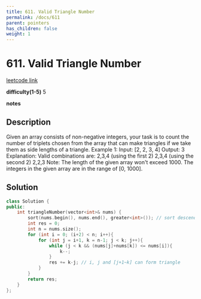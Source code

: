 ```yaml
---
title: 611. Valid Triangle Number
permalink: /docs/611
parent: pointers
has_children: false
weight: 1
---
```

# 611. Valid Triangle Number

[leetcode link](https://leetcode.com/problems/valid-triangle-number/)

**difficulty(1-5)**
5

**notes** 

## Description

Given an array consists of non-negative integers, your task is to count the number of triplets chosen from the array that can make triangles if we take them as side lengths of a triangle.
Example 1:
Input: [2, 2, 3, 4]
Output: 3
Explanation:
Valid combinations are:
2,3,4 (using the first 2)
2,3,4 (using the second 2)
2,2,3
Note:
The length of the given array won't exceed 1000.
The integers in the given array are in the range of [0, 1000].

## Solution

```c++
class Solution {
public:
    int triangleNumber(vector<int>& nums) {
        sort(nums.begin(), nums.end(), greater<int>()); // sort descendingly
        int res = 0;
        int n = nums.size();
        for (int i = 0; (i+2) < n; i++){
            for (int j = i+1, k = n-1; j < k; j++){
                while (j < k && (nums[j]+nums[k]) <= nums[i]){
                    k--;
                }
                res += k-j; // i, j and [j+1~k] can form triangle
            }
        }
        return res;
    }
};
```

